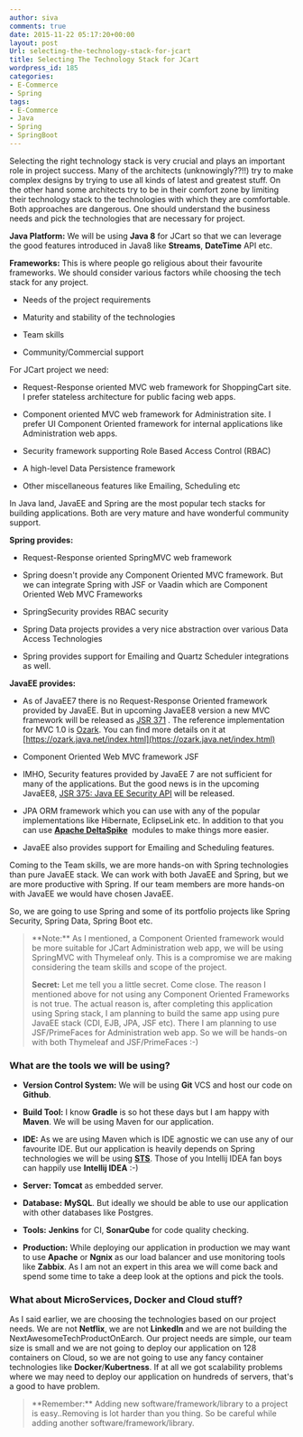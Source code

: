 ```yaml
---
author: siva
comments: true
date: 2015-11-22 05:17:20+00:00
layout: post
Url: selecting-the-technology-stack-for-jcart
title: Selecting The Technology Stack for JCart
wordpress_id: 185
categories:
- E-Commerce
- Spring
tags:
- E-Commerce
- Java
- Spring
- SpringBoot
---
```


Selecting the right technology stack is very crucial and plays an important role in project success. Many of the architects (unknowingly??!!) try to make complex designs by trying to use all kinds of latest and greatest stuff. On the other hand some architects try to be in their comfort zone by limiting their technology stack to the technologies with which they are comfortable. Both approaches are dangerous. One should understand the business needs and pick the technologies that are necessary for project.

**Java Platform:** We will be using **Java 8** for JCart so that we can leverage the good features introduced in Java8 like **Streams**, **DateTime** API etc.

**Frameworks:** This is where people go religious about their favourite frameworks. We should consider various factors while choosing the tech stack for any project.



	
  * Needs of the project requirements

	
  * Maturity and stability of the technologies

	
  * Team skills

	
  * Community/Commercial support


For JCart project we need:

	
  * Request-Response oriented MVC web framework for ShoppingCart site. I prefer stateless architecture for public facing web apps.

	
  * Component oriented MVC web framework for Administration site. I prefer UI Component Oriented framework for internal applications like Administration web apps.

	
  * Security framework supporting Role Based Access Control (RBAC)

	
  * A high-level Data Persistence framework

	
  * Other miscellaneous features like Emailing, Scheduling etc


In Java land, JavaEE and Spring are the most popular tech stacks for building applications. Both are very mature and have wonderful community support.

**Spring provides:**



	
  * Request-Response oriented SpringMVC web framework

	
  * Spring doesn't provide any Component Oriented MVC framework. But we can integrate Spring with JSF or Vaadin which are Component Oriented Web MVC Frameworks

	
  * SpringSecurity provides RBAC security

	
  * Spring Data projects provides a very nice abstraction over various Data Access Technologies

	
  * Spring provides support for Emailing and Quartz Scheduler integrations as well.


**JavaEE provides:**



	
  * As of JavaEE7 there is no Request-Response Oriented framework provided by JavaEE. But in upcoming JavaEE8 version a new MVC framework will be released as [JSR 371](https://jcp.org/en/jsr/detail?id=371) . The reference implementation for MVC 1.0 is [Ozark](https://ozark.java.net/index.html). You can find more details on it at [https://ozark.java.net/index.html](https://ozark.java.net/index.html)

	
  * Component Oriented Web MVC framework JSF

	
  * IMHO, Security features provided by JavaEE 7 are not sufficient for many of the applications. But the good news is in the upcoming JavaEE8, [JSR 375: Java EE Security API](https://jcp.org/en/jsr/detail?id=375) will be released.

	
  * JPA ORM framework which you can use with any of the popular implementations like Hibernate, EclipseLink etc. In addition to that you can use **[Apache DeltaSpike](https://deltaspike.apache.org/)**  modules to make things more easier.

	
  * JavaEE also provides support for Emailing and Scheduling features.


Coming to the Team skills, we are more hands-on with Spring technologies than pure JavaEE stack. We can work with both JavaEE and Spring, but we are more productive with Spring. If our team members are more hands-on with JavaEE we would have chosen JavaEE.

So, we are going to use Spring and some of its portfolio projects like Spring Security, Spring Data, Spring Boot etc.


<blockquote>**Note:** As I mentioned, a Component Oriented framework would be more suitable for JCart Administration web app, we will be using SpringMVC with Thymeleaf only. This is a compromise we are making considering the team skills and scope of the project.

**Secret:** Let me tell you a little secret. Come close. The reason I mentioned above for not using any Component Oriented Frameworks is not true. The actual reason is, after completing this application using Spring stack, I am planning to build the same app using pure JavaEE stack (CDI, EJB, JPA, JSF etc). There I am planning to use JSF/PrimeFaces for Administration web app. So we will be hands-on with both Thymeleaf and JSF/PrimeFaces :-)</blockquote>




### What are the tools we will be using?





	
  * **Version Control System:** We will be using **Git** VCS and host our code on **Github**.

	
  * **Build Tool:** I know **Gradle** is so hot these days but I am happy with **Maven**. We will be using Maven for our application.

	
  * **IDE:** As we are using Maven which is IDE agnostic we can use any of our favourite IDE. But our application is heavily depends on Spring technologies we will be using **[STS](https://spring.io/tools/sts)**. Those of you Intellij IDEA fan boys can happily use **Intellij IDEA** :-)

	
  * **Server:** **Tomcat** as embedded server.

	
  * **Database:** **MySQL**. But ideally we should be able to use our application with other databases like Postgres.

	
  * **Tools:** **Jenkins** for CI, **SonarQube** for code quality checking.

	
  * **Production:** While deploying our application in production we may want to use **Apache** or **Ngnix** as our load balancer and use monitoring tools like **Zabbix**. As I am not an expert in this area we will come back and spend some time to take a deep look at the options and pick the tools.




### What about MicroServices, Docker and Cloud stuff?


As I said earlier, we are choosing the technologies based on our project needs. We are not **Netflix**, we are not **LinkedIn** and we are not building the NextAwesomeTechProductOnEarch. Our project needs are simple, our team size is small and we are not going to deploy our application on 128 containers on Cloud, so we are not going to use any fancy container technologies like **Docker**/**Kubertness**. If at all we got scalability problems where we may need to deploy our application on hundreds of servers, that's a good to have problem.


<blockquote>**Remember:** Adding new software/framework/library to a project is easy..Removing is lot harder than you thing. So be careful while adding another software/framework/library.</blockquote>
